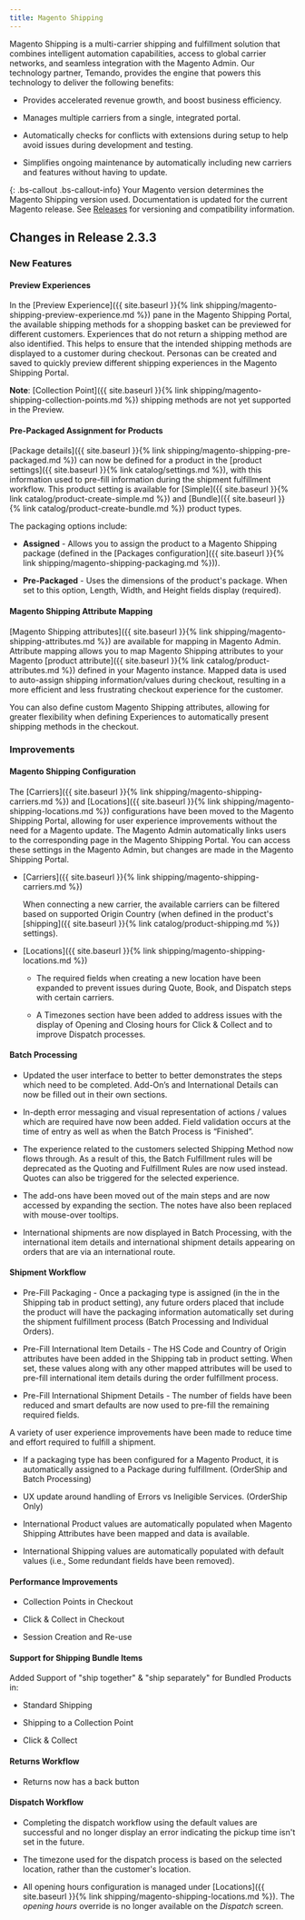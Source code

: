 ```yaml
---
title: Magento Shipping
---
```


Magento Shipping is a multi-carrier shipping and fulfillment solution that combines intelligent automation capabilities, access to global carrier networks, and seamless integration with the Magento Admin. Our technology partner, Temando, provides the engine that powers this technology to deliver the following benefits:

-  Provides accelerated revenue growth, and boost business efficiency.

-  Manages multiple carriers from a single, integrated portal.

-  Automatically checks for conflicts with extensions during setup to help avoid issues during development and testing.

-  Simplifies ongoing maintenance by automatically including new carriers and features without having to update.

{: .bs-callout .bs-callout-info}
Your Magento version determines the Magento Shipping version used. Documentation is updated for the current Magento release. See [Releases](https://devdocs.magento.com/release/) for versioning and compatibility information.

## Changes in Release 2.3.3

### New Features

#### Preview Experiences

In the [Preview Experience]({{ site.baseurl }}{% link shipping/magento-shipping-preview-experience.md %}) pane in the Magento Shipping Portal, the available shipping methods for a shopping basket can be previewed for different customers. Experiences that do not return a shipping method are also identified. This helps to ensure that the intended shipping methods are displayed to a customer during checkout. Personas can be created and saved to quickly preview different shipping experiences in the Magento Shipping Portal.

**Note**: [Collection Point]({{ site.baseurl }}{% link shipping/magento-shipping-collection-points.md %}) shipping methods are not yet supported in the Preview.

#### Pre-Packaged Assignment for Products

[Package details]({{ site.baseurl }}{% link shipping/magento-shipping-pre-packaged.md %}) can now be defined for a product in the [product settings]({{ site.baseurl }}{% link catalog/settings.md %}), with this information used to pre-fill information during the shipment fulfillment workflow. This product setting is available for [Simple]({{ site.baseurl }}{% link catalog/product-create-simple.md %}) and [Bundle]({{ site.baseurl }}{% link catalog/product-create-bundle.md %}) product types.

The packaging options include:

-  **Assigned** - Allows you to assign the product to a Magento Shipping package (defined in the [Packages configuration]({{ site.baseurl }}{% link shipping/magento-shipping-packaging.md %})).

-  **Pre-Packaged** - Uses the dimensions of the product's package. When set to this option, Length, Width, and Height fields display (required).

#### Magento Shipping Attribute Mapping

[Magento Shipping attributes]({{ site.baseurl }}{% link shipping/magento-shipping-attributes.md %}) are available for mapping in Magento Admin. Attribute mapping allows you to map Magento Shipping attributes to your Magento [product attribute]({{ site.baseurl }}{% link catalog/product-attributes.md %}) defined in your Magento instance. Mapped data is used to auto-assign shipping information/values during checkout, resulting in a more efficient and less frustrating checkout experience for the customer.

You can also define custom Magento Shipping attributes, allowing for greater flexibility when defining Experiences to automatically present shipping methods in the checkout.

### Improvements

#### Magento Shipping Configuration

The [Carriers]({{ site.baseurl }}{% link shipping/magento-shipping-carriers.md %}) and [Locations]({{ site.baseurl }}{% link shipping/magento-shipping-locations.md %}) configurations have been moved to the Magento Shipping Portal, allowing for user experience improvements without the need for a Magento update. The Magento Admin automatically links users to the corresponding page in the Magento Shipping Portal. You can access these settings in the Magento Admin, but changes are made in the Magento Shipping Portal.

-  [Carriers]({{ site.baseurl }}{% link shipping/magento-shipping-carriers.md %})

   When connecting a new carrier, the available carriers can be filtered based on supported Origin Country (when defined in the product's [shipping]({{ site.baseurl }}{% link catalog/product-shipping.md %}) settings).

-  [Locations]({{ site.baseurl }}{% link shipping/magento-shipping-locations.md %})

   -  The required fields when creating a new location have been expanded to prevent issues during Quote, Book, and Dispatch steps with certain carriers.

   -  A Timezones section have been added to address issues with the display of Opening and Closing hours for Click & Collect and to improve Dispatch processes.

#### Batch Processing

-  Updated the user interface to better to better demonstrates the steps which need to be completed. Add-On’s and International Details can now be filled out in their own sections.

- In-depth error messaging and visual representation of actions / values which are required have now been added. Field validation occurs at the time of entry as well as when the Batch Process is “Finished”.

-  The experience related to the customers selected Shipping Method now flows through. As a result of this, the Batch Fulfillment rules will be deprecated as the Quoting and Fulfillment Rules are now used instead. Quotes can also be triggered for the selected experience.

- The add-ons have been moved out of the main steps and are now accessed by expanding the section. The notes have also been replaced with mouse-over tooltips.

-  International shipments are now displayed in Batch Processing, with the international item details and international shipment details appearing on orders that are via an international route.

#### Shipment Workflow

-  Pre-Fill Packaging - Once a packaging type is assigned (in the in the Shipping tab in product setting), any future orders placed that include the product will have the packaging information automatically set during the shipment fulfillment process (Batch Processing and Individual Orders).

-  Pre-Fill International Item Details - The HS Code and Country of Origin attributes have been added in the Shipping tab in product setting. When set, these values along with any other mapped attributes will be used to pre-fill international item details during the order fulfillment process.

-  Pre-Fill International Shipment Details - The number of fields have been reduced and smart defaults are now used to pre-fill the remaining required fields.

A variety of user experience improvements have been made to reduce time and effort required to fulfill a shipment.

-  If a packaging type has been configured for a Magento Product, it is automatically assigned to a Package during fulfillment. (OrderShip and Batch Processing)

-  UX update around handling of Errors vs Ineligible Services. (OrderShip Only)

-  International Product values are automatically populated when Magento Shipping Attributes have been mapped and data is available.

-  International Shipping values are automatically populated with default values (i.e., Some redundant fields have been removed).

#### Performance Improvements

-  Collection Points in Checkout

-  Click & Collect in Checkout

-  Session Creation and Re-use

#### Support for Shipping Bundle Items

Added Support of "ship together" & "ship separately" for Bundled Products in:

-  Standard Shipping

-  Shipping to a Collection Point

-  Click & Collect

#### Returns Workflow

-  Returns now has a back button

#### Dispatch Workflow

-  Completing the dispatch workflow using the default values are successful and no longer display an error indicating the pickup time isn't set in the future.

-  The timezone used for the dispatch process is based on the selected location, rather than the customer's location.

-  All opening hours configuration is managed under [Locations]({{ site.baseurl }}{% link shipping/magento-shipping-locations.md %}). The _opening hours_ override is no longer available on the _Dispatch_ screen.
